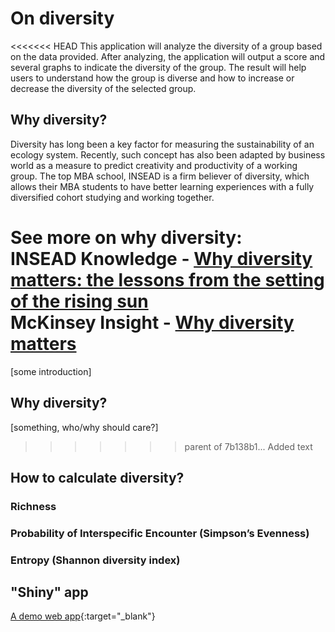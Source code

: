 # On diversity
<<<<<<< HEAD
This application will analyze the diversity of a group based on the data provided.
After analyzing, the application will output a score and several graphs to indicate the diversity of the group. The result will help users to understand how the group is diverse and how to increase or decrease the diversity of the selected group.

## Why diversity?
Diversity has long been a key factor for measuring the sustainability of an ecology system.
Recently, such concept has also been adapted by business world as a measure to predict creativity and productivity of a working group. The top MBA school, INSEAD is a firm believer of diversity, which allows their MBA students to have better learning experiences with a fully diversified cohort studying and working together.  

See more on **why diversity**:                                               
**INSEAD Knowledge -** [Why diversity matters: the lessons from the setting of the rising sun](http://knowledge.insead.edu/leadership-organisations/why-diversity-matters-773)                                   
**McKinsey Insight -** [Why diversity matters](http://www.mckinsey.com/business-functions/organization/our-insights/why-diversity-matters)
=======
[some introduction]

## Why diversity?
[something, who/why should care?]
>>>>>>> parent of 7b138b1... Added text

## How to calculate diversity?

### Richness

### Probability of Interspecific Encounter (Simpson’s Evenness)

### Entropy (Shannon diversity index)

## "Shiny" app
[A demo web app](https://weitingwlin.shinyapps.io/shinydemo/){:target="_blank"} 
